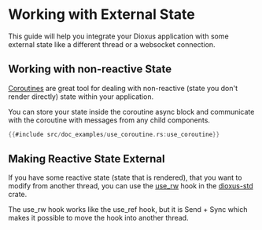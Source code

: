 # Working with External State

This guide will help you integrate your Dioxus application with some external state like a different thread or a websocket connection.

## Working with non-reactive State 

[Coroutines](../../../reference/async/use_coroutine.md) are great tool for dealing with non-reactive (state you don't render directly) state within your application.


You can store your state inside the coroutine async block and communicate with the coroutine with messages from any child components.

```rust
{{#include src/doc_examples/use_coroutine.rs:use_coroutine}}
```

## Making Reactive State External

If you have some reactive state (state that is rendered), that you want to modify from another thread, you can use the [use_rw](https://github.com/DioxusLabs/dioxus-std/blob/master/src/utils/rw/use_rw.rs) hook in the [dioxus-std](https://github.com/DioxusLabs/dioxus-std) crate. 


The use_rw hook works like the use_ref hook, but it is Send + Sync which makes it possible to move the hook into another thread.
